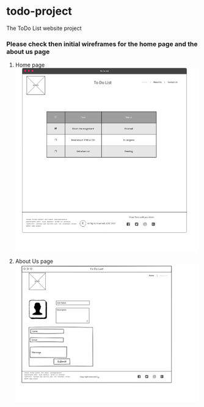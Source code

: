 # todo-project

The ToDo List website project

### Please check then initial wireframes for the home page and the about us page

1. Home page
   ![home-page](./imgs/Homepage.png)

2. About Us page
   ![About](/imgs/AboutUs.png)
